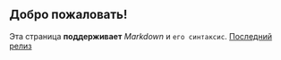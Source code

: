 ## Добро пожаловать!
Эта страница __поддерживает__ _Markdown_ и `его синтаксис`.
[Последний релиз](https://github.com/DarkL0gos/github_actions_latex_template/releases/latest/download/my_asset_name.pdf)
